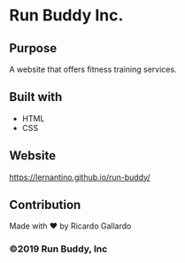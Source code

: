 # Run Buddy Inc.

## Purpose
A website that offers fitness training services. 

## Built with 
* HTML
* CSS

## Website 
https://lernantino.github.io/run-buddy/

## Contribution 
Made with ❤️ by Ricardo Gallardo 

### ©️2019 Run Buddy, Inc 
